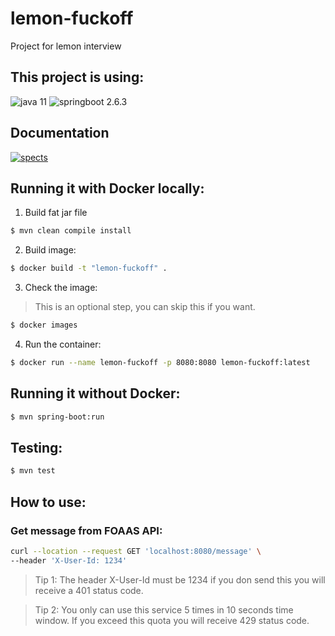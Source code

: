 # lemon-fuckoff

Project for lemon interview

## This project is using:

![java 11](https://img.shields.io/badge/java-11-orange.svg)
![springboot 2.6.3](https://img.shields.io/badge/springboot-2.5.6-272822.svg)

## Documentation

[![spects](https://img.shields.io/badge/specs-%E2%9D%A4-green.svg)](http://localhost:8080/swagger-ui.html)

## Running it with Docker locally:

1. Build fat jar file

```bash 
$ mvn clean compile install 
```

2. Build image:

```bash 
$ docker build -t "lemon-fuckoff" . 
```

3. Check the image:

> This is an optional step, you can skip this if you want.

``` bash 
$ docker images 
```

4. Run the container:

``` bash 
$ docker run --name lemon-fuckoff -p 8080:8080 lemon-fuckoff:latest 
```

## Running it without Docker:

```bash 
$ mvn spring-boot:run 
```

## Testing:

```bash 
$ mvn test 
```

## How to use:

### Get message from FOAAS API:

``` bash
curl --location --request GET 'localhost:8080/message' \
--header 'X-User-Id: 1234'
```

> Tip 1: The header X-User-Id must be 1234 if you don send this you will receive a 401 status code.

> Tip 2: You only can use this service 5 times in 10 seconds time window. If you exceed this quota you will receive 429 status code.


